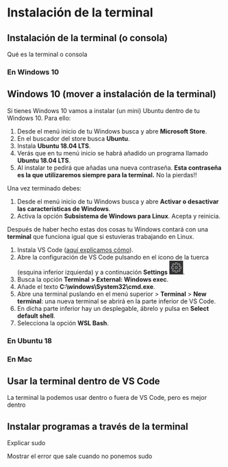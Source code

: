 # Instalación de la terminal

## Instalación de la terminal (o consola)

Qué es la terminal o consola

### En Windows 10

## Windows 10 (mover a instalación de la terminal)

Si tienes Windows 10 vamos a instalar (un mini) Ubuntu dentro de tu Windows 10. Para ello:

1. Desde el menú inicio de tu Windows busca y abre **Microsoft Store**.
1. En el buscador del store busca **Ubuntu**.
1. Instala **Ubuntu 18.04 LTS**.
1. Verás que en tu menú inicio se habrá añadido un programa llamado **Ubuntu 18.04 LTS**.
1. Al instalar te pedirá que añadas una nueva contraseña. **Esta contraseña es la que utilizaremos siempre para la terminal.** No la pierdas!!

Una vez terminado debes:

1. Desde el menú inicio de tu Windows busca y abre **Activar o desactivar las características de Windows**.
1. Activa la opción **Subsistema de Windows para Linux**. Acepta y reinicia.

Después de haber hecho estas dos cosas tu Windows contará con una **terminal** que funciona igual que si estuvieras trabajando en Linux.

1. Instala VS Code ([aquí explicamos cómo](instalacion_de_vscode.md)).
1. Abre la configuración de VS Code pulsando en el icono de la tuerca (esquina inferior izquierda) y a continuación **Settings** ![VS Code settings](./assets/images/vscode-settings-icon.png).
1. Busca la opción **Terminal > External: Windows exec**.
1. Añade el texto **C:\windows\System32\cmd.exe**.
1. Abre una terminal puslando en el menú superior > **Terminal** > **New terminal**: una nueva terminal se abrirá en la parte inferior de VS Code.
1. En dicha parte inferior hay un desplegable, ábrelo y pulsa en **Select default shell**.
1. Selecciona la opción **WSL Bash**.

### En Ubuntu 18

### En Mac

## Usar la terminal dentro de VS Code

La terminal la podemos usar dentro o fuera de VS Code, pero es mejor dentro

## Instalar programas a través de la terminal

Explicar sudo

Mostrar el error que sale cuando no ponemos sudo